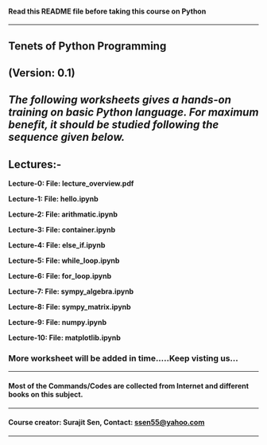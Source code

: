 #### Read this README file before taking this course on Python
---
## Tenets of Python Programming

**(Version: 0.1)**
---
***The following worksheets gives a hands-on training on basic Python language. For maximum benefit, it should be studied following the sequence given below.***
---
## Lectures:- 
**Lecture-0: File: lecture_overview.pdf**

**Lecture-1: File: hello.ipynb**

**Lecture-2: File: arithmatic.ipynb**

**Lecture-3: File: container.ipynb**

**Lecture-4: File: else_if.ipynb**

**Lecture-5: File: while_loop.ipynb**

**Lecture-6: File: for_loop.ipynb**

**Lecture-7: File: sympy_algebra.ipynb**

**Lecture-8: File: sympy_matrix.ipynb**

**Lecture-9: File: numpy.ipynb**

**Lecture-10: File: matplotlib.ipynb**

### More worksheet will be added in time.....Keep visting us...
---
 #### Most of the Commands/Codes are collected from Internet and different books on this subject.
---
#### Course creator: Surajit Sen, Contact: <ssen55@yahoo.com>
---
